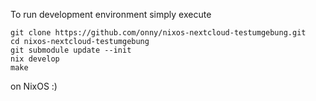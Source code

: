 To run development environment simply execute
```
git clone https://github.com/onny/nixos-nextcloud-testumgebung.git
cd nixos-nextcloud-testumgebung
git submodule update --init
nix develop
make
```
on NixOS :)
